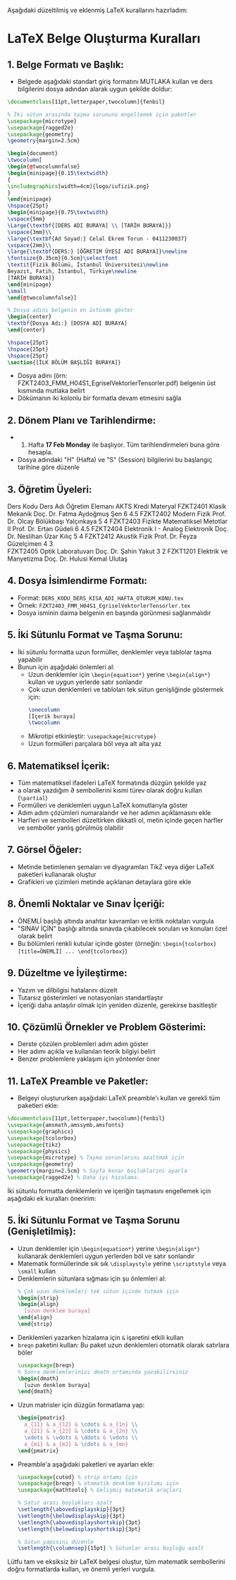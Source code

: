 Aşağıdaki düzeltilmiş ve eklenmiş LaTeX kurallarını hazırladım:

# LaTeX Belge Oluşturma Kuralları

## 1. Belge Formatı ve Başlık:
- Belgede aşağıdaki standart giriş formatını MUTLAKA kullan ve ders bilgilerini dosya adından alarak uygun şekilde doldur:

```latex
\documentclass[11pt,letterpaper,twocolumn]{fenbil}

% İki sütun arasında taşma sorununu engellemek için paketler
\usepackage{microtype}
\usepackage{ragged2e}
\usepackage{geometry}
\geometry{margin=2.5cm}

\begin{document}
\twocolumn[
\begin{@twocolumnfalse}
\begin{minipage}{0.15\textwidth}
{
\includegraphics[width=4cm]{logo/iufizik.png}
}
\end{minipage}
\hspace{25pt}
\begin{minipage}{0.75\textwidth}
\vspace{5mm}
\Large{\textbf{[DERS ADI BURAYA] \\ [TARİH BURAYA]}}
\vspace{3mm}\\
\large{\textbf{Ad Soyad:} Celal Ekrem Torun - 0411230037}
\vspace{2mm}\\
\large{\textbf{DERS:} [ÖĞRETIM ÜYESI ADI BURAYA]}\newline
\fontsize{0.35cm}{0.5cm}\selectfont
\textit{Fizik Bölümü, İstanbul Üniversitesi\newline
Beyazıt, Fatih, İstanbul, Türkiye\newline
[TARİH BURAYA]}
\end{minipage}
\small
\end{@twocolumnfalse}]

% Dosya adını belgenin en üstünde göster
\begin{center}
\textbf{Dosya Adı:} [DOSYA ADI BURAYA]
\end{center}

\hspace{25pt}
\hspace{25pt}
\hspace{25pt}
\section{[İLK BÖLÜM BAŞLIĞI BURAYA]}
```

- Dosya adını (örn: FZKT2403_FMM_H04S1_EgriselVektorlerTensorler.pdf) belgenin üst kısmında mutlaka belirt
- Dökümanın iki kolonlu bir formatla devam etmesini sağla

## 2. Dönem Planı ve Tarihlendirme:
- 1. Hafta **17 Feb Monday** ile başlıyor. Tüm tarihlendirmeleri buna göre hesapla.
- Dosya adındaki "H" (Hafta) ve "S" (Session) bilgilerini bu başlangıç tarihine göre düzenle

## 3. Öğretim Üyeleri:
Ders Kodu 	Ders Adı 	Öğretim Elemanı 	AKTS 	Kredi 	Materyal
FZKT2401 	Klasik Mekanik 	Doç. Dr. Fatma Aydoğmuş Şen 	6 	4.5
FZKT2402 	Modern Fizik 	Prof. Dr. Olcay Bölükbaşı Yalçınkaya 	5 	4 
FZKT2403 	Fizikte Matematiksel Metotlar II 	Prof. Dr. Ertan Güdeli 	6 	4.5 
FZKT2404 	Elektronik I - Analog Elektronik 	Doç. Dr. Neslihan Üzar Kılıç 	5 	4 
FZKT2412 	Akustik Fizik 	Prof. Dr. Feyza Güzelçimen 	4 	3 	
FZKT2405 	Optik Laboratuvarı 	Doç. Dr. Şahin Yakut 	3 	2 
FZKT1201 	Elektrik ve Manyetizma 	Doç. Dr. Hulusi Kemal Ulutaş

## 4. Dosya İsimlendirme Formatı:
- Format: `DERS_KODU_DERS_KISA_ADI_HAFTA_OTURUM_KONU.tex`
- Örnek: `FZKT2403_FMM_H04S1_EgriselVektorlerTensorler.tex`
- Dosya isminin daima belgenin en başında görünmesi sağlanmalıdır

## 5. İki Sütunlu Format ve Taşma Sorunu:
- İki sütunlu formatta uzun formüller, denklemler veya tablolar taşma yapabilir
- Bunun için aşağıdaki önlemleri al:
  - Uzun denklemler için `\begin{equation*}` yerine `\begin{align*}` kullan ve uygun yerlerde satır sonlandır
  - Çok uzun denklemleri ve tabloları tek sütun genişliğinde göstermek için:
    ```latex
    \onecolumn
    [İçerik buraya]
    \twocolumn
    ```
  - Mikrotipi etkinleştir: `\usepackage{microtype}`
  - Uzun formülleri parçalara böl veya alt alta yaz

## 6. Matematiksel İçerik:
- Tüm matematiksel ifadeleri LaTeX formatında düzgün şekilde yaz
- a olarak yazdığım ∂ sembollerini kısmi türev olarak doğru kullan (`\partial`)
- Formülleri ve denklemleri uygun LaTeX komutlarıyla göster
- Adım adım çözümleri numaralandır ve her adımın açıklamasını ekle
- Harfleri ve sembolleri düzeltirken dikkatli ol, metin içinde geçen harfler ve semboller yanlış görülmüş olabilir

## 7. Görsel Öğeler:
- Metinde betimlenen şemaları ve diyagramları TikZ veya diğer LaTeX paketleri kullanarak oluştur
- Grafikleri ve çizimleri metinde açıklanan detaylara göre ekle

## 8. Önemli Noktalar ve Sınav İçeriği:
- ÖNEMLİ başlığı altında anahtar kavramları ve kritik noktaları vurgula
- "SINAV İÇİN" başlığı altında sınavda çıkabilecek soruları ve konuları özel olarak belirt
- Bu bölümleri renkli kutular içinde göster (örneğin: `\begin{tcolorbox}[title=ÖNEMLİ] ... \end{tcolorbox}`)

## 9. Düzeltme ve İyileştirme:
- Yazım ve dilbilgisi hatalarını düzelt
- Tutarsız gösterimleri ve notasyonları standartlaştır
- İçeriği daha anlaşılır olmak için yeniden düzenle, gerekirse basitleştir

## 10. Çözümlü Örnekler ve Problem Gösterimi:
- Derste çözülen problemleri adım adım göster
- Her adımı açıkla ve kullanılan teorik bilgiyi belirt
- Benzer problemlere yaklaşım için yöntemler öner

## 11. LaTeX Preamble ve Paketler:
- Belgeyi oluştururken aşağıdaki LaTeX preamble'ı kullan ve gerekli tüm paketleri ekle:

```latex
\documentclass[11pt,letterpaper,twocolumn]{fenbil}
\usepackage{amsmath,amssymb,amsfonts}
\usepackage{graphicx}
\usepackage{tcolorbox}
\usepackage{tikz}
\usepackage{physics}
\usepackage{microtype} % Taşma sorunlarını azaltmak için
\usepackage{geometry}
\geometry{margin=2.5cm} % Sayfa kenar boşluklarını ayarla
\usepackage{ragged2e} % Daha iyi hizalama.
```

İki sütunlu formatta denklemlerin ve içeriğin taşmasını engellemek için aşağıdaki ek kuralları öneririm:

## 5. İki Sütunlu Format ve Taşma Sorunu (Genişletilmiş):

- Uzun denklemler için `\begin{equation*}` yerine `\begin{align*}` kullanarak denklemleri uygun yerlerden böl ve satır sonlandır
- Matematik formüllerinde sık sık `\displaystyle` yerine `\scriptstyle` veya `\small` kullan
- Denklemlerin sütunlara sığması için şu önlemleri al:
  ```latex
  % Çok uzun denklemleri tek sütun içinde tutmak için
  \begin{strip}
  \begin{align}
    [uzun denklem buraya]
  \end{align}
  \end{strip}
  ```
- Denklemleri yazarken hizalama için `&` işaretini etkili kullan
- `breqn` paketini kullan: Bu paket uzun denklemleri otomatik olarak satırlara böler
  ```latex
  \usepackage{breqn}
  % Sonra denklemlerinizi dmath ortamında yazabilirsiniz
  \begin{dmath}
    [uzun denklem buraya]
  \end{dmath}
  ```
- Uzun matrisler için düzgün formatlama yap:
  ```latex
  \begin{pmatrix}
    a_{11} & a_{12} & \cdots & a_{1n} \\
    a_{21} & a_{22} & \cdots & a_{2n} \\
    \vdots & \vdots & \ddots & \vdots \\
    a_{m1} & a_{m2} & \cdots & a_{mn}
  \end{pmatrix}
  ```
- Preamble'a aşağıdaki paketleri ve ayarları ekle:
  ```latex
  \usepackage{cuted} % strip ortamı için
  \usepackage{breqn} % otomatik denklem kırılımı için
  \usepackage{mathtools} % Gelişmiş matematik araçları
  
  % Satır arası boşlukları azalt
  \setlength{\abovedisplayskip}{3pt}
  \setlength{\belowdisplayskip}{3pt}
  \setlength{\abovedisplayshortskip}{3pt}
  \setlength{\belowdisplayshortskip}{3pt}
  
  % Sütun yapısını düzenle
  \setlength{\columnsep}{15pt} % Sütunlar arası boşluğu azalt
  ```
Lütfu tam ve eksiksiz bir LaTeX belgesi oluştur, tüm matematik sembollerini doğru formatlarda kullan, ve önemli yerleri vurgula.